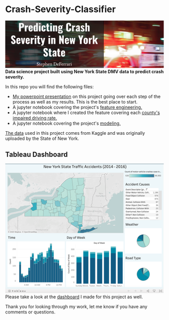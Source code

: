 # Crash-Severity-Classifier
![header](crash_header.png)
**Data science project built using New York State DMV data to predict crash severity.**

In this repo you will find the following files:
* [My powerpoint presentation](https://github.com/S-DeFerrari/Crash-Severity-Classifier/blob/master/Predicting%20Crash%20Severity%20in%20New%20York%20State%20(1).pdf) on this project going over each step of the process as well as my results. This is the best place to start. 
* A jupyter notebook covering the project's [feature engineering.](https://github.com/S-DeFerrari/Crash-Severity-Classifier/blob/master/Project%203%20Engineering.ipynb)
* A jupyter notebook where I created the feature covering each [county's impaired driving rate.](https://github.com/S-DeFerrari/Crash-Severity-Classifier/blob/master/Data%20Wrangling%20-%20Counties%20Impaired.ipynb)
* A jupyter notebook covering the project's [modeling.](https://github.com/S-DeFerrari/Crash-Severity-Classifier/blob/master/Project%203%20-%20Modeling.ipynb)

[The data](https://www.kaggle.com/new-york-state/nys-motor-vehicle-crashes-and-insurance-reduction) used in this project comes from Kaggle and was originally uploaded by the State of New York. 

## Tableau Dashboard 
![Screenshot](tableau_dash.png)
Please take a look at the [dashboard](https://public.tableau.com/profile/stephen.deferrari#!/vizhome/Project3_15965979112260/Dashboard1) I made for this project as well. 

Thank you for looking through my work, let me know if you have any comments or questions.
